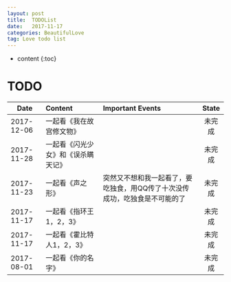 ```yaml
---
layout: post
title:  TODOList
date:   2017-11-17
categories: BeautifulLove
tag: Love todo list
---
```


* content
{:toc}


# TODO



| Date | Content | Important Events | State |
| - | :- | :- | :-: |
| 2017-12-06 | 一起看《我在故宫修文物》| |未完成|
| 2017-11-28 | 一起看《闪光少女》和《误杀瞒天记》|  | 未完成 |
| 2017-11-23 | 一起看《声之形》|突然又不想和我一起看了，要吃独食，用QQ传了十次没传成功，吃独食是不可能的了|未完成|
| 2017-11-17 | 一起看《指环王1，2，3》|  | 未完成 |
| 2017-11-17 | 一起看《霍比特人1，2，3》|  | 未完成 |
| 2017-08-01 | 一起看《你的名字》|  | 未完成 |
  